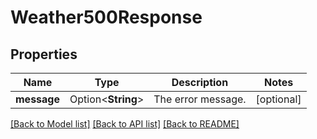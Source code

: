 # Weather500Response

## Properties

Name | Type | Description | Notes
------------ | ------------- | ------------- | -------------
**message** | Option<**String**> | The error message. | [optional]

[[Back to Model list]](../README.md#documentation-for-models) [[Back to API list]](../README.md#documentation-for-api-endpoints) [[Back to README]](../README.md)


